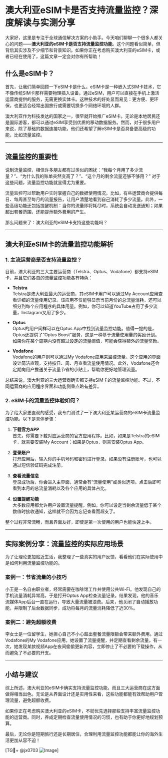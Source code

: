 # 澳大利亚eSIM卡是否支持流量监控？深度解读与实测分享

大家好，这里是专注于全球通信解决方案的小助手。今天咱们聊聊一个很多人都关心的问题——**澳大利亚的eSIM卡是否支持流量监控功能**。这个问题看似简单，但背后其实涉及不少细节和背景知识。如果你正在考虑购买澳大利亚的eSIM卡，或者已经在使用了，这篇文章一定会对你有所帮助！

## 什么是eSIM卡？

首先，让我们简单回顾一下eSIM卡是什么。eSIM卡是一种嵌入式SIM卡技术，它不像传统SIM卡那样需要物理插入设备。通过eSIM，用户可以直接在手机上激活运营商提供的服务，无需更换实体卡。这种技术的好处显而易见：更方便、更环保，也更适合经常出国旅行或需要切换多个网络环境的人群。

澳大利亚作为科技发达的国家之一，很早就开始推广eSIM卡。无论是本地居民还是国际游客，都可以通过eSIM享受到优质的移动数据服务。然而，对于很多用户来说，除了基础的数据连接功能，他们还希望了解eSIM卡是否具备更高级的功能，比如流量监控。

---

## 流量监控的重要性

说到流量监控，相信许多朋友都有过类似的困扰：“我每个月用了多少流量？”、“为什么我的账单突然变高了？”、“这个月的剩余流量还够不够用？” 对于这些问题，流量监控功能就显得尤为重要。

流量监控可以帮助用户实时掌握自己的数据使用情况。比如，有些运营商会提供每日、每周甚至每月的流量报告，让用户清楚地看到自己消耗了多少流量。此外，一些高级功能还包括提醒机制：当你的流量即将耗尽时，系统会自动发送通知；如果超出套餐范围，还能提示额外费用的产生。

那么问题来了：澳大利亚的eSIM卡支持这些功能吗？

---

## 澳大利亚eSIM卡的流量监控功能解析

### 1. **主流运营商是否支持流量监控？**

目前，澳大利亚的三大主要运营商（Telstra、Optus、Vodafone）都支持eSIM卡，并且它们各自的流量监控功能各有特色：

- **Telstra**  
  Telstra是澳大利亚最大的运营商，其eSIM卡用户可以通过My Account应用查看详细的流量使用记录。该应用不仅能够显示当前月份的总流量消耗，还可以细分到每个应用程序的具体用量。例如，你可以知道YouTube占用了多少流量，Instagram又用了多少。

- **Optus**  
  Optus的用户同样可以在Optus App中找到流量监控功能。值得一提的是，Optus还提供了“Optus Boost”服务，这是一种基于流量使用量的奖励计划。如果你在某个周期内没有超过设定的流量阈值，可能会获得额外的流量奖励。

- **Vodafone**  
  Vodafone的用户则可以通过My Vodafone应用来监控流量。这个应用的界面设计简洁直观，支持按日、周、月查看流量使用情况。此外，Vodafone还会定期向用户推送关于流量节省的小贴士，帮助你更好地管理流量。

总结来说，澳大利亚的三大运营商确实都支持eSIM卡的流量监控功能。不过，不同运营商的应用程序界面和功能侧重点略有差异。

### 2. **eSIM卡的流量监控体验如何？**

为了给大家更直观的感受，我专门测试了一下澳大利亚某运营商的eSIM卡流量监控功能。以下是具体步骤：

1. **下载官方APP**  
   首先，你需要下载对应运营商的官方应用程序。比如，如果是Telstra的eSIM卡，就需要安装My Account；如果是Optus，则需安装Optus App。

2. **登录账户**  
   打开应用后，输入你的手机号码和密码进行登录。如果没有注册账号，也可以通过短信验证码完成注册。

3. **查看流量信息**  
   登录成功后，你会进入主界面，通常会有“流量使用”或类似选项。点击后即可看到本月的总流量消耗以及各个应用的具体占比。

4. **设置提醒功能**  
   大多数应用都允许用户设置流量提醒。例如，你可以设定当剩余流量低于某个数值时接收通知，这样就不会因为忘记查看而超支了。

整个过程非常流畅，而且界面友好，即使是第一次使用的用户也能快速上手。

---

## 实际案例分享：流量监控的实际应用场景

为了让理论更加贴近生活，我整理了一些真实的用户反馈，看看他们在实际使用中是如何利用流量监控功能的。

### 案例一：节省流量的小技巧  
小王是一名自由职业者，经常需要在咖啡馆工作并使用公共Wi-Fi。他发现自己的手机流量消耗异常高，于是打开Optus App检查流量记录。结果发现，他的音乐流媒体App后台一直在运行，导致大量流量被浪费。后来，他关闭了自动播放功能，并限制了后台数据同步，成功将每月的流量消耗降低了近30%。

### 案例二：避免超额收费  
李女士是一位留学生，她担心自己不小心超出套餐流量限额会带来额外费用。通过Vodafone的My Vodafone应用，她设置了流量提醒，并定期查看剩余流量。有一次，她发现某款视频App在夜间偷偷更新内容，立即停止了不必要的下载操作，从而避免了不必要的开支。

---

## 小结与建议

综上所述，澳大利亚的eSIM卡确实支持流量监控功能，而且三大运营商在这方面做得相当出色。无论是从界面设计还是实用性来看，这些功能都能有效帮助用户管理流量，避免超额收费。

如果你正在考虑购买澳大利亚的eSIM卡，不妨优先选择那些支持丰富流量监控功能的运营商。同时，养成定期检查流量使用情况的习惯，也有助于你更好地规划预算。

最后，无论你是短期旅行还是长期居住，合理利用流量监控功能都能让你的海外生活更加从容不迫！  

[TG💪+ @jx0703 ![Image](https://github.com/user-attachments/assets/dbca1d08-cadb-493c-b0ec-ad6f7a83f270)]